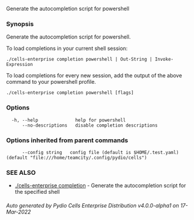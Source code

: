 Generate the autocompletion script for powershell

### Synopsis

Generate the autocompletion script for powershell.

To load completions in your current shell session:

	./cells-enterprise completion powershell | Out-String | Invoke-Expression

To load completions for every new session, add the output of the above command
to your powershell profile.


```
./cells-enterprise completion powershell [flags]
```

### Options

```
  -h, --help              help for powershell
      --no-descriptions   disable completion descriptions
```

### Options inherited from parent commands

```
      --config string   config file (default is $HOME/.test.yaml) (default "file:///home/teamcity/.config/pydio/cells")
```

### SEE ALSO

* [./cells-enterprise completion](./cells-enterprise-completion)	 - Generate the autocompletion script for the specified shell

###### Auto generated by Pydio Cells Enterprise Distribution v4.0.0-alpha1 on 17-Mar-2022
